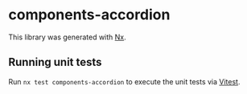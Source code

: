 # components-accordion

This library was generated with [Nx](https://nx.dev).

## Running unit tests

Run `nx test components-accordion` to execute the unit tests via [Vitest](https://vitest.dev/).
